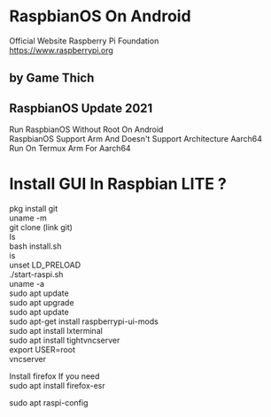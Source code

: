 # RaspbianOS On Android
Official Website Raspberry Pi Foundation\
https://www.raspberrypi.org

## by Game Thich

## RaspbianOS Update 2021

Run RaspbianOS Without Root On Android \
RaspbianOS Support Arm And Doesn't Support Architecture Aarch64 \
Run On Termux Arm For Aarch64
# Install GUI In Raspbian LITE ?

pkg install git\
uname -m\
git clone (link git)\
Is\
bash install.sh\
is\
unset LD_PRELOAD\
./start-raspi.sh\
uname -a\
sudo apt update\
sudo apt upgrade\
sudo apt update\
sudo apt-get install raspberrypi-ui-mods\
sudo apt install lxterminal\
sudo apt install tightvncserver\
export USER=root\
vncserver

Install firefox If you need\
sudo apt install firefox-esr

sudo apt raspi-config

